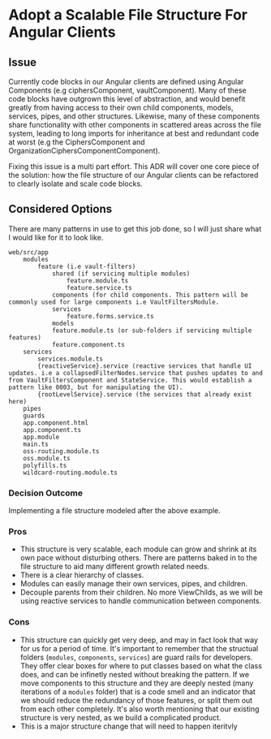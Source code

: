 # Adopt a Scalable File Structure For Angular Clients


## Issue
Currently code blocks in our Angular clients are defined using Angular Components (e.g ciphersComponent, vaultComponent). Many of these code blocks have outgrown this level of abstraction, and would benefit greatly from having access to their own child components, models, services, pipes, and other structures. Likewise, many of these components share functionality with other components in scattered areas across the file system, leading to long imports for inheritance at best and redundant code at worst (e.g the CiphersComponent and OrganizationCiphersComponentComponent).

Fixing this issue is a multi part effort. This ADR will cover one core piece of the solution: how the file structure of our Angular clients can be refactored to clearly isolate and scale code blocks.

## Considered Options
There are many patterns in use to get this job done, so I will just share what I would like for it to look like.
```
web/src/app
    modules
        feature (i.e vault-filters)
            shared (if servicing multiple modules)
                feature.module.ts
                feature.service.ts
            components (for child components. This pattern will be commonly used for large components i.e VaultFiltersModule.
            services
                feature.forms.service.ts
            models
            feature.module.ts (or sub-folders if servicing multiple features)
            feature.component.ts
    services
        services.module.ts
        {reactiveService}.service (reactive services that handle UI updates. i.e a collapsedFilterNodes.service that pushes updates to and from VaultFiltersComponent and StateService. This would establish a pattern like 0003, but for manipulating the UI).
        {rootLevelService}.service (the services that already exist here)
    pipes
    guards
    app.component.html
    app.component.ts
    app.module
    main.ts
    oss-routing.module.ts
    oss.module.ts
    polyfills.ts
    wildcard-routing.module.ts
```


### Decision Outcome
Implementing a file structure modeled after the above example.


### Pros
* This structure is very scalable, each module can grow and shrink at its own pace without disturbing others. There are patterns baked in to the file structure to aid many different growth related needs.
* There is a clear hierarchy of classes. 
* Modules can easily manage their own services, pipes, and children.
* Decouple parents from their children. No more ViewChilds, as we will be using reactive services to handle communication between components.

### Cons
* This structure can quickly get very deep, and may in fact look that way for us for a period of time. It's important to remember that the structual folders (`modules`, `components`, `services`) are guard rails for developers. They offer clear boxes for where to put classes based on what the class does, and can be infinetly nested without breaking the pattern. If we move components to this structure and they are deeply nested (many iterations of a `modules` folder) that is a code smell and an indicator that we should reduce the redundancy of those features, or split them out from each other completely.  It's also worth mentioning that our existing structure is very nested, as we build a complicated product. 
* This is a major structure change that will need to happen iteritvly 
